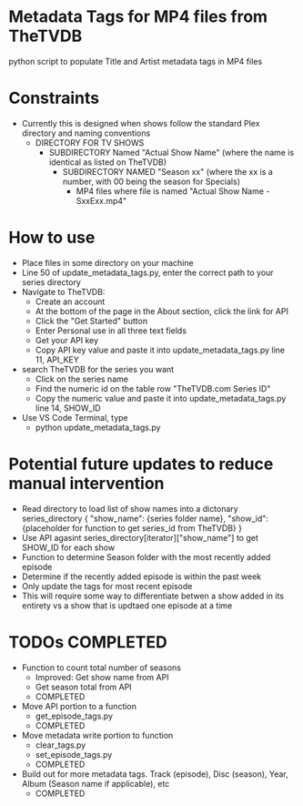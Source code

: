 # Metadata Tags for MP4 files from TheTVDB
 python script to populate Title and Artist metadata tags in MP4 files

# Constraints
- Currently this is designed when shows follow the standard Plex directory and naming conventions
    - DIRECTORY FOR TV SHOWS
        - SUBDIRECTORY Named "Actual Show Name" (where the name is identical as listed on TheTVDB)
            - SUBDIRECTORY NAMED "Season xx" (where the xx is a number, with 00 being the season for Specials)
                - MP4 files where file is named "Actual Show Name - SxxExx.mp4"

# How to use
- Place files in some directory on your machine
- Line 50 of update_metadata_tags.py, enter the correct path to your series directory
- Navigate to TheTVDB:
    - Create an account
    - At the bottom of the page in the About section, click the link for API
    - Click the "Get Started" button
    - Enter Personal use in all three text fields
    - Get your API key
    - Copy API key value and paste it into update_metadata_tags.py line 11, API_KEY
- search TheTVDB for the series you want
    - Click on the series name
    - Find the numeric id on the table row "TheTVDB.com Series ID"
    - Copy the numeric value and paste it into update_metadata_tags.py line 14, SHOW_ID
- Use VS Code Terminal, type
    - python update_metadata_tags.py

# Potential future updates to reduce manual intervention
- Read directory to load list of show names into a dictonary series_directory { "show_name": {series folder name}, "show_id": {placeholder for function to get series_id from TheTVDB} }
- Use API agasint series_directory[iterator]["show_name"] to get SHOW_ID for each show
- Function to determine Season folder with the most recently added episode
- Determine if the recently added episode is within the past week
- Only update the tags for most recent episode
- This will require some way to differentiate betwen a show added in its entirety vs a show that is updtaed one episode at a time

# TODOs COMPLETED
- Function to count total number of seasons
    - Improved: Get show name from API
    - Get season total from API
    - COMPLETED
- Move API portion to a function
    - get_episode_tags.py
    - COMPLETED
- Move metadata write portion to function
    - clear_tags.py
    - set_episode_tags.py
    - COMPLETED
- Build out for more metadata tags. Track (episode), Disc (season), Year, Album (Season name if applicable), etc
    - COMPLETED
